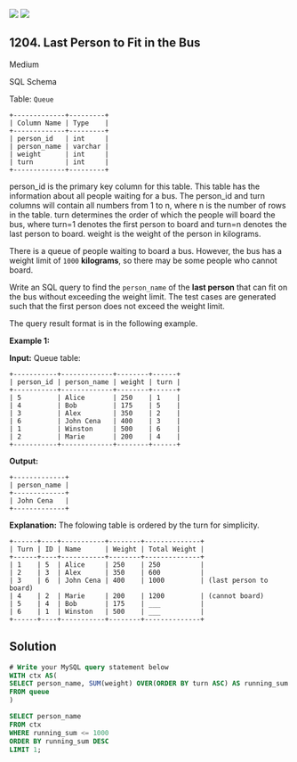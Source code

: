 [![](https://img.shields.io/github/stars/javadev/LeetCode-in-Kotlin?label=Stars&style=flat-square)](https://github.com/javadev/LeetCode-in-Kotlin)
[![](https://img.shields.io/github/forks/javadev/LeetCode-in-Kotlin?label=Fork%20me%20on%20GitHub%20&style=flat-square)](https://github.com/javadev/LeetCode-in-Kotlin/fork)

## 1204\. Last Person to Fit in the Bus

Medium

SQL Schema

Table: `Queue`

    +-------------+---------+ 
    | Column Name | Type    | 
    +-------------+---------+ 
    | person_id   | int     | 
    | person_name | varchar | 
    | weight      | int     | 
    | turn        | int     | 
    +-------------+---------+ 
    
person_id is the primary key column for this table. This table has the information about all people waiting for a bus. The person_id and turn columns will contain all numbers from 1 to n, where n is the number of rows in the table. turn determines the order of which the people will board the bus, where turn=1 denotes the first person to board and turn=n denotes the last person to board. weight is the weight of the person in kilograms.

There is a queue of people waiting to board a bus. However, the bus has a weight limit of `1000` **kilograms**, so there may be some people who cannot board.

Write an SQL query to find the `person_name` of the **last person** that can fit on the bus without exceeding the weight limit. The test cases are generated such that the first person does not exceed the weight limit.

The query result format is in the following example.

**Example 1:**

**Input:** Queue table: 

    +-----------+-------------+--------+------+ 
    | person_id | person_name | weight | turn | 
    +-----------+-------------+--------+------+ 
    | 5         | Alice       | 250    | 1    | 
    | 4         | Bob         | 175    | 5    | 
    | 3         | Alex        | 350    | 2    | 
    | 6         | John Cena   | 400    | 3    | 
    | 1         | Winston     | 500    | 6    | 
    | 2         | Marie       | 200    | 4    | 
    +-----------+-------------+--------+------+

**Output:** 

    +-------------+ 
    | person_name | 
    +-------------+ 
    | John Cena   | 
    +-------------+

**Explanation:** The folowing table is ordered by the turn for simplicity.

    +------+----+-----------+--------+--------------+ 
    | Turn | ID | Name      | Weight | Total Weight | 
    +------+----+-----------+--------+--------------+ 
    | 1    | 5  | Alice     | 250    | 250          | 
    | 2    | 3  | Alex      | 350    | 600          | 
    | 3    | 6  | John Cena | 400    | 1000         | (last person to board) 
    | 4    | 2  | Marie     | 200    | 1200         | (cannot board) 
    | 5    | 4  | Bob       | 175    | ___          | 
    | 6    | 1  | Winston   | 500    | ___          | 
    +------+----+-----------+--------+--------------+

## Solution

```sql
# Write your MySQL query statement below
WITH ctx AS(
SELECT person_name, SUM(weight) OVER(ORDER BY turn ASC) AS running_sum
FROM queue
)

SELECT person_name
FROM ctx
WHERE running_sum <= 1000
ORDER BY running_sum DESC
LIMIT 1;
```